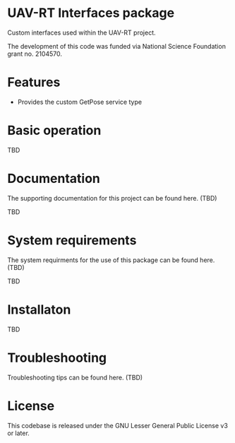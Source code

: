 # UAV-RT Interfaces package

Custom interfaces used within the UAV-RT project.

The development of this code was funded via National Science Foundation grant no. 2104570.

# Features

- Provides the custom GetPose service type

# Basic operation

TBD

# Documentation

The supporting documentation for this project can be found here. (TBD)

TBD

# System requirements

The system requirments for the use of this package can be found here. (TBD)

TBD

# Installaton

TBD

# Troubleshooting

Troubleshooting tips can be found here. (TBD)

# License

This codebase is released under the GNU Lesser General Public License v3 or later.
